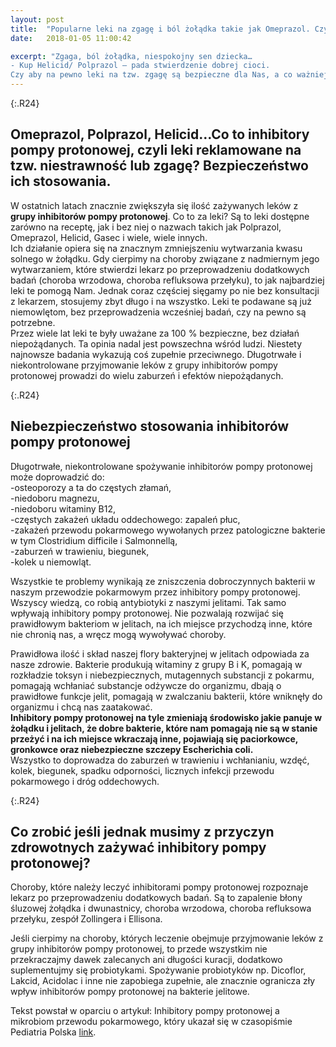 ```yaml
---
layout: post
title:  "Popularne leki na zgagę i ból żołądka takie jak Omeprazol. Czy można je bezkarnie zażywać i podawać dzieciom?"
date:   2018-01-05 11:00:42

excerpt: "Zgaga, ból żołądka, niespokojny sen dziecka…  
- Kup Helicid/ Polprazol – pada stwierdzenie dobrej cioci.  
Czy aby na pewno leki na tzw. zgagę są bezpieczne dla Nas, a co ważniejsze dla naszych dzieci?"
---
```

{:.R24}
## Omeprazol, Polprazol, Helicid…Co to inhibitory pompy protonowej, czyli leki reklamowane na tzw. niestrawność lub zgagę? Bezpieczeństwo ich stosowania.

W ostatnich latach znacznie zwiększyła się ilość zażywanych leków z **grupy inhibitorów pompy protonowej**. Co to za leki? Są to leki dostępne zarówno na receptę, jak i bez niej o nazwach takich jak Polprazol, Omeprazol, Helicid, Gasec i wiele, wiele innych.  
Ich działanie opiera się na znacznym zmniejszeniu wytwarzania kwasu solnego w żołądku. Gdy cierpimy na choroby związane z nadmiernym jego wytwarzaniem, które stwierdzi lekarz po przeprowadzeniu dodatkowych badań (choroba wrzodowa, choroba refluksowa przełyku), to jak najbardziej leki te pomogą Nam. Jednak coraz częściej sięgamy po nie bez konsultacji z lekarzem, stosujemy zbyt długo i na wszystko. Leki te podawane są już niemowlętom, bez przeprowadzenia wcześniej badań, czy na pewno są potrzebne.  
Przez wiele lat leki te były uważane za 100 % bezpieczne, bez działań niepożądanych. Ta opinia nadal jest powszechna wśród ludzi. Niestety najnowsze badania wykazują coś zupełnie przeciwnego. Długotrwałe i niekontrolowane przyjmowanie leków z grupy inhibitorów pompy protonowej prowadzi do wielu zaburzeń i efektów niepożądanych.

{:.R24}
## Niebezpieczeństwo stosowania inhibitorów pompy protonowej

Długotrwałe, niekontrolowane spożywanie inhibitorów pompy protonowej może doprowadzić do:  
-osteoporozy a ta do częstych złamań,  
-niedoboru magnezu,  
-niedoboru witaminy B12,  
-częstych zakażeń układu oddechowego: zapaleń płuc,  
-zakażeń przewodu pokarmowego wywołanych przez patologiczne bakterie w tym Clostridium difficile i Salmonnellą,  
-zaburzeń w trawieniu, biegunek,  
-kolek u niemowląt.  

Wszystkie te problemy wynikają ze zniszczenia dobroczynnych bakterii w naszym przewodzie pokarmowym przez inhibitory pompy protonowej. Wszyscy wiedzą, co robią antybiotyki z naszymi jelitami. Tak samo wpływają inhibitory pompy protonowej. Nie pozwalają rozwijać się prawidłowym bakteriom w jelitach, na ich miejsce przychodzą inne, które nie chronią nas, a wręcz mogą wywoływać choroby.     

Prawidłowa ilość i skład naszej flory bakteryjnej w jelitach odpowiada za nasze zdrowie. Bakterie produkują witaminy z grupy B i K, pomagają w rozkładzie toksyn i niebezpiecznych, mutagennych substancji z pokarmu, pomagają wchłaniać substancje odżywcze do organizmu, dbają o prawidłowe funkcje jelit, pomagają w zwalczaniu bakterii, które wniknęły do organizmu i chcą nas zaatakować.   
**Inhibitory pompy protonowej na tyle zmieniają środowisko jakie panuje w żołądku i jelitach, że dobre bakterie, które nam pomagają nie są w stanie przeżyć i na ich miejsce wkraczają inne, pojawiają się paciorkowce, gronkowce oraz niebezpieczne szczepy Escherichia coli.**  
Wszystko to doprowadza do zaburzeń w trawieniu i wchłanianiu, wzdęć, kolek, biegunek, spadku odporności, licznych infekcji przewodu pokarmowego i dróg oddechowych.

{:.R24}
## Co zrobić jeśli jednak musimy z przyczyn zdrowotnych zażywać inhibitory pompy protonowej?

Choroby, które należy leczyć inhibitorami pompy protonowej rozpoznaje lekarz po przeprowadzeniu dodatkowych badań. Są to zapalenie błony śluzowej żołądka i dwunastnicy, choroba wrzodowa, choroba refluksowa przełyku, zespół Zollingera i Ellisona.  

Jeśli cierpimy na choroby, których leczenie obejmuje przyjmowanie leków z grupy inhibitorów pompy protonowej, to przede wszystkim nie przekraczajmy dawek zalecanych ani długości kuracji, dodatkowo suplementujmy się probiotykami. Spożywanie probiotyków np. Dicoflor, Lakcid, Acidolac i inne nie zapobiega zupełnie, ale znacznie ogranicza zły wpływ inhibitorów pompy protonowej na bakterie jelitowe.  

Tekst powstał w oparciu o  artykuł: Inhibitory pompy protonowej a mikrobiom przewodu pokarmowego, który ukazał się w czasopiśmie Pediatria Polska [link](http://www.sciencedirect.com/science/article/pii/S0031393917300021).

